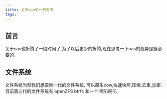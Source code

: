 ```yaml
---
title: 关于nas的一些思考
tags:
---
```


## 前言
关于nas也折腾了一段时间了,为了以后更少的折腾,现在思考一下nas的趋势是挺必要的.

## 文件系统
文件系统当然我们想要新一代的文件系统, 可以原生cow,快速快照,压缩,去重,加密.
目前第三代的文件系统有 openZFS btrfs 和一个 啊叭啊叭 
